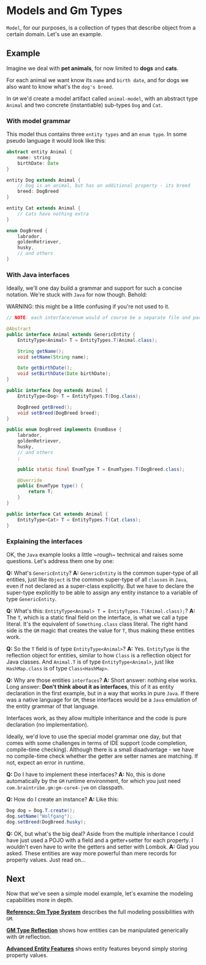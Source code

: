 # Models and Gm Types

`Model`, for our purposes, is a collection of types that describe object from a certain domain. Let's use an example.

## Example

Imagine we deal with **pet animals**, for now limited to **dogs** and **cats**.

For each animal we want know its `name` and `birth date`, and for dogs we also want to know what's the `dog's breed`.

In `GM` we'd create a model artifact called `animal-model`, with an abstract type `Animal` and two concrete (instantiable) sub-types `Dog` and `Cat`.

### With model grammar

This model thus contains three `entity types` and an `enum type`. In some pseudo language it would look like this:

```java
abstract entity Animal {
	name: string
	birthDate: Date
}

entity Dog extends Animal {
	// Dog is an animal, but has an additional property - its breed
	breed: DogBreed
}

entity Cat extends Animal {
	// Cats have nothing extra
}

enum DogBreed {
	labrador,
	goldenRetriever,
	husky,
	// and others
}
```

### With Java interfaces

Ideally, we'll one day build a grammar and support for such a concise notation. We're stuck with `Java` for now though. Behold:

WARNING: this might be a little confusing if you're not used to it.


```java
// NOTE: each interface/enum would of course be a separate file and packages and impirts were left out for readability

@Abstract
public interface Animal extends GenericEntity {
	EntityType<Animal> T = EntityTypes.T(Animal.class);

	String getName();
	void setName(String name);

	Date getBirthDate();
	void setBirthDate(Date birthDate);
}

public interface Dog extends Animal {
	EntityType<Dog> T = EntityTypes.T(Dog.class);

	DogBreed getBreed();
	void setBreed(DogBreed breed);
}

public enum DogBreed implements EnumBase {
	labrador,
	goldenRetriever,
	husky,
	// and others
	;

	public static final EnumType T = EnumTypes.T(DogBreed.class);

	@Override
	public EnumType type() {
		return T;
	}
}

public interface Cat extends Animal {
	EntityType<Cat> T = EntityTypes.T(Cat.class);
}
```

### Explaining the interfaces

OK, the `Java` example looks a little ~rough~ technical and raises some questions. Let's address them one by one:

**Q:** What's `GenericEntity`?
**A:** `GenericEntity` is the common super-type of all entities, just like `Object` is the common super-type of all `classes` in `Java`, even if not declared as a super-class explicitly. But we have to declare the super-type explicitly to be able to assign any entity instance to a variable of type `GenericEntity`.

**Q:** What's this: `EntityType<Animal> T = EntityTypes.T(Animal.class);`?
**A:** The `T`, which is a static final field on the interface, is what we call a type literal. It's the equivalent of `Something.class` class literal. The right hand side is the `GM` magic that creates the value for `T`, thus making these entities work.

**Q:** So the `T` field is of type `EntityType<Animal>`?
**A:** Yes. `EntityType` is the reflection object for entities, similar to how `Class` is a reflection object for Java classes. And `Animal.T` is of type `EntityType<Animal>`, just like `HashMap.class` is of type `Class<HashMap>`.

**Q:** Why are those entities `interfaces`?
**A:** Short answer: nothing else works. Long answer: **Don't think about it as interfaces**, this of it as entity declaration in the first example, but in a way that works in pure `Java`. If there was a native language for `GM`, these interfaces would be a `Java` emulation of the entity grammar of that language.

Interfaces work, as they allow multiple inheritance and the code is pure declaration (no implementation).

Ideally, we'd love to use the special model grammar one day, but that comes with some challenges in terms of IDE support (code completion, compile-time checking). Although there is a small disadvantage - we have no compile-time check whether the getter are setter names are matching. If not, expect an error in runtime.

**Q:** Do I have to implement these interfaces?
**A:** No, this is done automatically by the `GM` runtime environment, for which you just need `com.braintribe.gm:gm-core4-jvm` on classpath.

**Q:** How do I create an instance?
**A:** Like this:

```java
Dog dog = Dog.T.create();
dog.setName("Wolfgang");
dog.setBreed(DogBreed.husky);
```

**Q:** OK, but what's the big deal? Aside from the multiple inheritance I could have just used a POJO with a field and a getter+setter for each property. I wouldn't even have to write the getters and setter with Lombok.
**A:** Glad you asked. These entities are way more powerful than mere records for property values. Just read on...

## Next

Now that we've seen a simple model example, let's examine the modeling capabilities more in depth. 

**[Reference: Gm Type System](ref-gm-type-system.md)** describes the full modeling possibilities with `GM`.

**[GM Type Reflection](gm-type-reflection.md)** shows how entities can be manipulated generically with `GM` reflection.

**[Advanced Entity Features](advanced-entity-features.md)** shows entity features beyond simply storing property values.